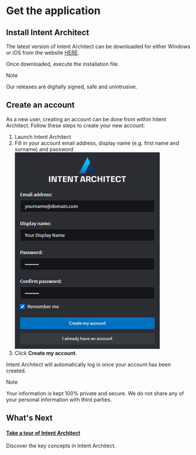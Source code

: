 # Get the application

## Install Intent Architect
The latest version of Intent Architect can be downloaded for either Windows or iOS from the website [HERE](https://intentarchitect.com/#/downloads).

Once downloaded, execute the installation file. 

>[!NOTE]
>Our releases are digitally signed, safe and unintrusive.

## Create an account
As a new user, creating an account can be done from within Intent Architect. Follow these steps to create your new account:
1. Launch Intent Architect
2. Fill in your account email address, display name (e.g. first name and surname) and password
![Create Account](images/create-account-dark.png)
3. Click **Create my account**.

Intent Architect will automatically log in once your account has been created.

>[!NOTE]
>Your information is kept 100% private and secure. We do not share any of your personal information with third parties.

## What's Next
#### [Take a tour of Intent Architect](take-a-tour.md)
Discover the key concepts in Intent Architect.